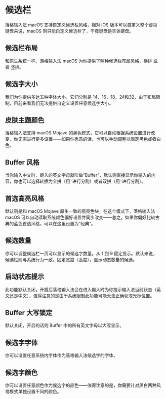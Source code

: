 # 候选栏

落格输入法 macOS 支持自定义候选栏风格，相对 iOS 版本可以自定义整个虚拟键盘来说，macOS 则只能自定义候选栏了，毕竟键盘是实体键盘。

## 候选栏布局

和原生系统一样，落格输入法 macOS 为你提供了两种候选栏布局风格，横排 或者 竖排。

## 候选字大小

我们为你提供多达五种字体大小，它们分别是 14、16、18、24和32，由于布局限制，目前来看我们无法提供自定义设置任意候选字大小。

## 皮肤主题颜色

落格输入法支持 macOS Mojave 的黑色模式，它可以自动根据系统设置进行改变，你无需进行更多设置——如果你愿意的话，也可以手动调整以固定黑色或者白色。

## Buffer 风格

当你输入中文时，键入的英文字母就叫做“Buffer”，默认则直接显示你输入的内容，你也可以选择转换为全拼（用`'`进行分割）或者双拼（用`'`进行分割）。

## 首选高亮风格

默认则是和 macOS Mojave 原生一致的高亮色块，在这个模式下，落格输入法 macOS 可以自动读取系统颜色偏好设置并同步改变——总之，如果你偏好比较古典的蓝色首选风格，可以在这里设置为“经典”。

## 候选数量

你可以调整候选栏一页可以显示的候选字数量，从 1 到 9 固定显示。默认来说，候选栏则与系统行为一致，固定宽度（高度），显示动态数量的候选。

## 启动状态提示

此功能默认关闭，开启后落格输入法会在进入输入时为你提示输入法当前状态（英文还是中文），值得注意的是由于系统限制此功能可能无法正确获取光标位置。

## Buffer 大写锁定

默认关闭，开启的话则 Buffer 中的所有英文字母以大写显示。

## 候选字字体

你可以设置任意系统内字体作为落格输入法候选字的字体。

## 候选字颜色

你可以设置任意颜色作为候选字的颜色——值得注意的是，你需要针对黑白两种风格模式单独设置不同的颜色。

